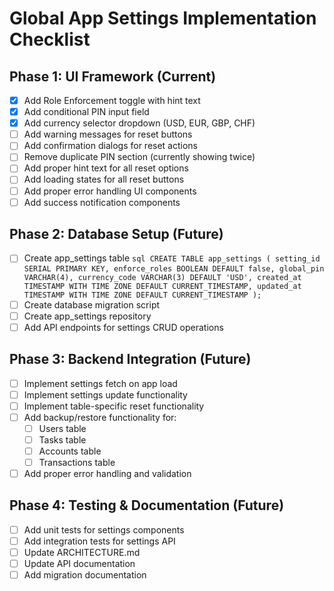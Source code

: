 # Global App Settings Implementation Checklist

## Phase 1: UI Framework (Current)

- [x] Add Role Enforcement toggle with hint text
- [x] Add conditional PIN input field
- [x] Add currency selector dropdown (USD, EUR, GBP, CHF)
- [ ] Add warning messages for reset buttons
- [ ] Add confirmation dialogs for reset actions
- [ ] Remove duplicate PIN section (currently showing twice)
- [ ] Add proper hint text for all reset options
- [ ] Add loading states for all reset buttons
- [ ] Add proper error handling UI components
- [ ] Add success notification components

## Phase 2: Database Setup (Future)

- [ ] Create app_settings table `sql
CREATE TABLE app_settings (
  setting_id SERIAL PRIMARY KEY,
  enforce_roles BOOLEAN DEFAULT false,
  global_pin VARCHAR(4),
  currency_code VARCHAR(3) DEFAULT 'USD',
  created_at TIMESTAMP WITH TIME ZONE DEFAULT CURRENT_TIMESTAMP,
  updated_at TIMESTAMP WITH TIME ZONE DEFAULT CURRENT_TIMESTAMP
);  `
- [ ] Create database migration script
- [ ] Create app_settings repository
- [ ] Add API endpoints for settings CRUD operations

## Phase 3: Backend Integration (Future)

- [ ] Implement settings fetch on app load
- [ ] Implement settings update functionality
- [ ] Implement table-specific reset functionality
- [ ] Add backup/restore functionality for:
  - [ ] Users table
  - [ ] Tasks table
  - [ ] Accounts table
  - [ ] Transactions table
- [ ] Add proper error handling and validation

## Phase 4: Testing & Documentation (Future)

- [ ] Add unit tests for settings components
- [ ] Add integration tests for settings API
- [ ] Update ARCHITECTURE.md
- [ ] Update API documentation
- [ ] Add migration documentation
